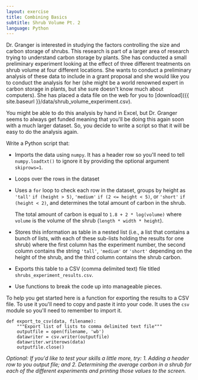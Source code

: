 ```yaml
---
layout: exercise
title: Combining Basics
subtitle: Shrub Volume Pt. 2
language: Python
---
```


Dr. Granger is interested in studying the factors controlling the size and
carbon storage of shrubs. This research is part of a larger area of research
trying to understand carbon storage by plants. She has conducted a small
preliminary experiment looking at the effect of three different treatments on
shrub volume at four different locations. She wants to conduct a preliminary
analysis of these data to include in a grant proposal and she would like you to
conduct the analysis for her (she might be a world renowned expert in carbon
storage in plants, but she sure doesn't know much about computers). She has
placed a data file on the web for you to
[download]({{ site.baseurl }}/data/shrub_volume_experiment.csv).

You might be able to do this analysis by hand in Excel, but Dr. Granger seems to
always get funded meaning that you'll be doing this again soon with a much
larger dataset. So, you decide to write a script so that it will be easy to do
the analysis again.

Write a Python script that:

- Imports the data using `numpy`. It has a header row so you'll need to tell
   `numpy.loadtxt()` to ignore it by providing the optional argument
   `skiprows=1`.
- Loops over the rows in the dataset
- Uses a `for` loop to check each row in the dataset, groups by height as 
`'tall'` `if (height > 5)`, `'medium'` `if (2 <= height < 5)`, or `'short'` `if (height < 2)`, 
and determines the total amount of carbon in the shrub. 

   The total amount of carbon is equal to 
   `1.8 + 2 * log(volume)` where `volume` is the volume of the shrub (`length * width * height`).
- Stores this information as table in a nested list (i.e., a list that contains
   a bunch of lists, with each of these sub-lists holding the results for one
   shrub) where the first column has the experiment number, the second column
   contains the string `'tall'`, `'medium'` or `'short'` depending on the height of
   the shrub, and the third column contains the shrub carbon.
- Exports this table to a CSV (comma delimited text) file titled
   `shrubs_experiment_results.csv`.
- Use functions to break the code up into manageable pieces. 

To help you get started here is a function for exporting the results to a CSV
file. To use it you'll need to copy and paste it into your code. It uses the
`csv` module so you'll need to remember to import it.

```
def export_to_csv(data, filename):
    """Export list of lists to comma delimited text file"""
	outputfile = open(filename, 'wb')
	datawriter = csv.writer(outputfile)
	datawriter.writerows(data)
	outputfile.close()
```

*Optional: If you'd like to test your skills a little more, try: 1. Adding a
 header row to you output file; and 2. Determining the average carbon in a shrub
 for each of the different experiments and printing those values to the screen.*
